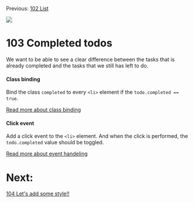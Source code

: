Previous: [102 List](./102-list.md)

![](https://media.giphy.com/media/BHi0PMWAdEili/giphy.gif)
# 103 Completed todos
We want to be able to see a clear difference between the tasks that is already completed and the tasks that we still has left to do.

#### Class binding
Bind the class `completed` to every `<li>` element if the `todo.completed == true`.

[Read more about class binding](https://vuejs.org/v2/guide/class-and-style.html#Binding-HTML-Classes)

#### Click event
Add a click event to the `<li>` element. And when the click is performed, the `todo.completed` value should be toggled.

[Read more about event handeling](https://vuejs.org/v2/guide/events.html)

# Next:
[104 Let's add some style!!](./104-style.md)
